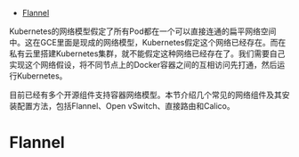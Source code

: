 
<!-- @import "[TOC]" {cmd="toc" depthFrom=1 depthTo=6 orderedList=false} -->

<!-- code_chunk_output -->

- [Flannel](#flannel)

<!-- /code_chunk_output -->

Kubernetes的网络模型假定了所有Pod都在一个可以直接连通的扁平网络空间中。这在GCE里面是现成的网络模型，Kubernetes假定这个网络已经存在。而在私有云里搭建Kubernetes集群，就不能假定这种网络已经存在了。我们需要自己实现这个网络假设，将不同节点上的Docker容器之间的互相访问先打通，然后运行Kubernetes。

目前已经有多个开源组件支持容器网络模型。本节介绍几个常见的网络组件及其安装配置方法，包括Flannel、Open vSwitch、直接路由和Calico。

# Flannel

